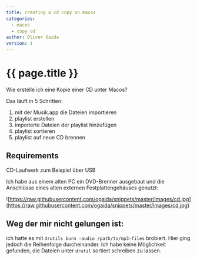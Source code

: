 ```yaml
---
title: creating a cd copy on macos
categories:
  - macos
  - copy cd
author: Oliver Gaida
version: 1
---
```


# {{ page.title }}

Wie erstelle ich eine Kopie einer CD unter Macos?

Das läuft in 5 Schritten:

1. mit der Musik.app die Dateien importieren
2. playlist erstellen
3. imporierte Dateien der playlist hinzufügen
4. playlist sortieren
5. playlist auf neue CD brennen

## Requirements 

CD-Laufwerk zum Beispiel über USB 

Ich habe aus einem alten PC ein DVD-Brenner ausgebaut und die Anschlüsse eines alten externen Festplattengehäuses genutzt:

![https://raw.githubusercontent.com/ogaida/snippets/master/images/cd.jpg](https://raw.githubusercontent.com/ogaida/snippets/master/images/cd.jpg)


## Weg der mir nicht gelungen ist:

ich hatte es mit `drutils burn -audio /path/to/mp3-files` brobiert. Hier ging jedoch die Reihenfolge durcheinander. Ich habe keine Möglichkeit gefunden, die Dateien unter `drutil` sortiert schreiben zu lassen.